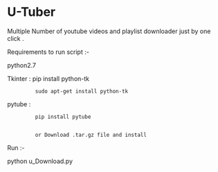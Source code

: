 # U-Tuber
Multiple Number of youtube videos and playlist downloader just by one click .


Requirements to run script :-


   python2.7

   Tkinter : 
             pip install python-tk
   
             sudo apt-get install python-tk
               
   
   
   pytube :
   
   
             pip install pytube
             
             
             or Download .tar.gz file and install
             

Run :-

   python u_Download.py
   

    
